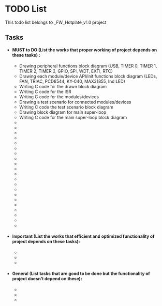 # TODO List

This todo list belongs to _FW_Hotplate_v1.0 project

## Tasks

- #### MUST to DO (List the works that proper working of project depends on these tasks) :
    - Drawing peripheral functions block diagram (USB, TIMER 0, TIMER 1, TIMER 2, TIMER 3, GPIO, SPI, WDT, EXTI, RTC)
    - Drawing each module/device API/Init functions block diagram (LEDs, FAN, TRIAC, PCD8544, KY-040, MAX31855, Ind LED)
    - Writing C code for the drawn block diagram
    - Writing C code for the ISR
    - Writing C code for the modules/devices
    - Drawing a test scenario for connected modules/devices
    - Writing C code the test scenario block diagram
    - Drawing block diagram for main super-loop
    - Writing C code for the main super-loop block diagram
    - 
    - 
    - 
    - 
    - 
    - 
    - 
    - 
    - 
    - 
    - 
    - 
    - 
    - 
    - 
    - 
    - 
    - 
    - 
    - 
    - 
- #### Important (List the works that efficient and optimized functionality of project depends on these tasks):
    - 
    -
    - 
- #### General (List tasks that are good to be done but the functionality of project doesn't depend on these):
    - 
    -
    -